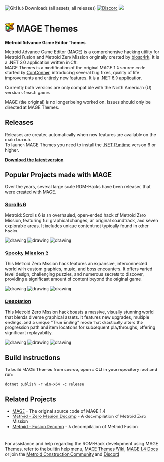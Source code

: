 ![GitHub Downloads (all assets, all releases)](https://img.shields.io/github/downloads/ConConner/MAGE-Themes/total?style=flat-square&color=%25232ea043&label=Downloads)
[![Discord](https://img.shields.io/discord/675716572156788776?color=%2347a6ff&label=Dev.%20Discord&logo=Discord&logoColor=%23FFFFFF&style=flat-square)](https://discord.gg/YT6M2rAqqS) [![](https://img.shields.io/badge/Community-Metroid%20Construction-eb7f00?style=flat-square)](https://metroidconstruction.com/)

 # <img src="mage/Resources/Icons/mage.png" width="30"> MAGE Themes
 **Metroid Advance Game Editor Themes**

Metroid Advance Game Editor (MAGE) is a comprehensive hacking utility for Metroid Fusion and Metroid Zero Mission originally created by [biosp4rk](https://github.com/biosp4rk). It is a .NET 3.0 application written in C#.  
MAGE Themes is a modification of the original MAGE 1.4 source code started by [ConConner](https://github.com/ConConner), introducing several bug fixes, quality of life improvements and entirely new features. It is a .NET 6.0 application.

Currently both versions are only compatible with the North American (U) version of each game.

MAGE (the original) is no longer being worked on. Issues should only be directed at MAGE Themes.

## Releases
Releases are created automatically when new features are available on the main branch.  
To launch MAGE Themes you need to install the [.NET Runtime](https://dotnet.microsoft.com/en-us/download/dotnet/thank-you/runtime-desktop-9.0.8-windows-x64-installer) version 6 or higher.

**[Download the latest version](https://github.com/ConConner/MAGE-Themes/releases/latest)**

## Popular Projects made with MAGE
Over the years, several large scale ROM-Hacks have been released that were created with MAGE.

### [Scrolls 6](https://metroidconstruction.com/hack.php?id=635)
Metroid: Scrolls 6 is an overhauled, open-ended hack of Metroid Zero Mission, featuring full graphical changes, an original soundtrack, and seven explorable areas. It includes unique content not typically found in other hacks.

<img src="https://metroidconstruction.com//files/hacks/635/LnV7rv3.png" alt="drawing" width="240"/> <img src="https://metroidconstruction.com//files/hacks/635/5Tb0roy.png" alt="drawing" width="240"/> <img src="https://metroidconstruction.com//files/hacks/635/yiyQHQn.png" alt="drawing" width="240"/>

### [Spooky Mission 2](https://metroidconstruction.com/hack.php?id=667)
This Metroid Zero Mission hack features an expansive, interconnected world with custom graphics, music, and boss encounters. It offers varied level design, challenging puzzles, and numerous secrets to discover, providing a significant amount of content beyond the original game.

<img src="https://metroidconstruction.com//files/hacks/667/spider.png" alt="drawing" width="240"/> <img src="https://metroidconstruction.com//files/hacks/667/bone.png" alt="drawing" width="240"/> <img src="https://metroidconstruction.com//files/hacks/667/frozen.png" alt="drawing" width="240"/>

### [Desolation](https://metroidconstruction.com/hack.php?id=732)
This Metroid Zero Mission hack boasts a massive, visually stunning world that blends diverse graphical assets. It features new upgrades, multiple endings, and a unique "True Ending" mode that drastically alters the progression path and item locations for subsequent playthroughs, offering significant replayability.

<img src="https://metroidconstruction.com//files/hacks/732/Ozo2c7HTpGE4fbu.png" alt="drawing" width="240"/> <img src="https://metroidconstruction.com//files/hacks/732/2sBvrgSMYU5ciXE.png" alt="drawing" width="240"/> <img src="https://metroidconstruction.com//files/hacks/732/AIfY5W2kXKezC8i.png" alt="drawing" width="240"/>

## Build instructions
To build MAGE Themes from source, open a CLI in your repository root and run:
```
dotnet publish -r win-x64 -c release
```

## Related Projects
- [MAGE](https://github.com/biosp4rk/mage-old) - The original source code of MAGE 1.4
- [Metroid - Zero Mission Decomp](https://github.com/metroidret/mzm) - A decompilation of Metroid Zero Mission
- [Metroid - Fusion Decomp](https://github.com/metroidret/mf) - A decompilation of Metroid Fusion

#

For assistance and help regarding the ROM-Hack development using MAGE Themes, refer to the builtin help menu, [MAGE Themes Wiki](https://github.com/ConConner/MAGE-Themes/wiki), [MAGE 1.4 Docs](https://labk.org/mage/doc.html) or join the [Metroid Construction Community](https://metroidconstruction.com/) and [Discord](https://discord.gg/xDwaaqa)
